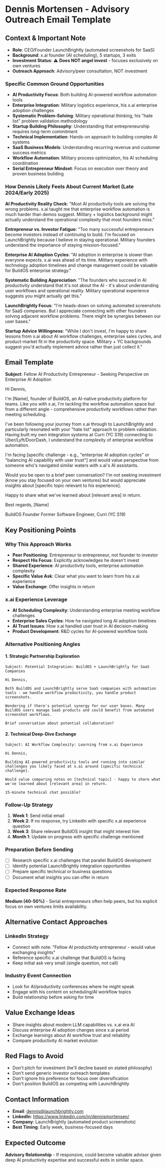 # Dennis Mortensen - Advisory Outreach Email Template

## Context & Important Note

- **Role**: CEO/Founder LaunchBrightly (automated screenshots for SaaS)
- **Background**: x.ai founder (AI scheduling), 5 startups, 3 exits
- **Investment Status**: ⚠️ **Does NOT angel invest** - focuses exclusively on own ventures
- **Outreach Approach**: Advisory/peer consultation, NOT investment

### Specific Common Ground Opportunities

- **AI Productivity Focus**: Both building AI-powered workflow automation tools
- **Enterprise Integration**: Military logistics experience, his x.ai enterprise adoption challenges
- **Systematic Problem-Solving**: Military operational thinking, his "hate list" problem validation methodology
- **Startup Building Philosophy**: Understanding that entrepreneurship requires long-term commitment
- **Technical Implementation**: Hands-on approach to building complex AI systems
- **SaaS Business Models**: Understanding recurring revenue and customer success metrics
- **Workflow Automation**: Military process optimization, his AI scheduling coordination
- **Serial Entrepreneur Mindset**: Focus on execution over theory and proven business building

### How Dennis Likely Feels About Current Market (Late 2024/Early 2025)

**AI Productivity Reality Check**: "Most AI productivity tools are solving the wrong problems. x.ai taught me that enterprise workflow automation is much harder than demos suggest. Military + logistics background might actually understand the operational complexity that most founders miss."

**Entrepreneur vs. Investor Fatigue**: "Too many successful entrepreneurs become investors instead of continuing to build. I'm focused on LaunchBrightly because I believe in staying operational. Military founders understand the importance of staying mission-focused."

**Enterprise AI Adoption Cycles**: "AI adoption in enterprise is slower than everyone expects. x.ai was ahead of its time. Military experience with technology adoption timelines and change management could be valuable for BuildOS enterprise strategy."

**Systematic Building Appreciation**: "The founders who succeed in AI productivity understand that it's not about the AI - it's about understanding user workflows and operational reality. Military operational experience suggests you might actually get this."

**LaunchBrightly Focus**: "I'm heads-down on solving automated screenshots for SaaS companies. But I appreciate connecting with other founders solving adjacent workflow problems. There might be synergies between our user bases."

**Startup Advice Willingness**: "While I don't invest, I'm happy to share lessons from x.ai about AI workflow challenges, enterprise sales cycles, and product-market fit in the productivity space. Military + YC backgrounds suggest you'd actually implement advice rather than just collect it."

## Email Template

**Subject**: Fellow AI Productivity Entrepreneur - Seeking Perspective on Enterprise AI Adoption

Hi Dennis,

I'm [Name], founder of BuildOS, an AI-native productivity platform for teams. Like you with x.ai, I'm tackling the workflow automation space but from a different angle - comprehensive productivity workflows rather than meeting scheduling.

I've been following your journey from x.ai through to LaunchBrightly and particularly resonated with your "hate list" approach to problem validation. Having built my own integration systems at Curri (YC S19) connecting to Uber/Lyft/DoorDash, I understand the complexity of enterprise workflow automation.

I'm facing [specific challenge - e.g., "enterprise AI adoption cycles" or "balancing AI capability with user trust"] and would value perspective from someone who's navigated similar waters with x.ai's AI assistants.

Would you be open to a brief peer conversation? I'm not seeking investment (know you stay focused on your own ventures) but would appreciate insights about [specific topic relevant to his experience].

Happy to share what we've learned about [relevant area] in return.

Best regards,
[Name]

BuildOS Founder
Former Software Engineer, Curri (YC S19)

## Key Positioning Points

### Why This Approach Works

- **Peer Positioning**: Entrepreneur to entrepreneur, not founder to investor
- **Respect His Focus**: Explicitly acknowledges he doesn't invest
- **Shared Experience**: AI productivity tools, enterprise automation complexity
- **Specific Value Ask**: Clear what you want to learn from his x.ai experience
- **Value Exchange**: Offer insights in return

### x.ai Experience Leverage

- **AI Scheduling Complexity**: Understanding enterprise meeting workflow challenges
- **Enterprise Sales Cycles**: How he navigated long AI adoption timelines
- **AI Trust Issues**: How x.ai handled user trust in AI decision-making
- **Product Development**: R&D cycles for AI-powered workflow tools

### Alternative Positioning Angles

#### 1. **Strategic Partnership Exploration**

```
Subject: Potential Integration: BuildOS + LaunchBrightly for SaaS Companies

Hi Dennis,

Both BuildOS and LaunchBrightly serve SaaS companies with automation tools - we handle workflow productivity, you handle product screenshots.

Wondering if there's potential synergy for our user bases. Many BuildOS users manage SaaS products and could benefit from automated screenshot workflows.

Brief conversation about potential collaboration?
```

#### 2. **Technical Deep-Dive Exchange**

```
Subject: AI Workflow Complexity: Learning from x.ai Experience

Hi Dennis,

Building AI-powered productivity tools and running into similar challenges you likely faced at x.ai around [specific technical challenge].

Would value comparing notes on [technical topic] - happy to share what we've learned about [relevant area] in return.

15-minute technical chat possible?
```

### Follow-Up Strategy

1. **Week 1**: Send initial email
2. **Week 2**: If no response, try LinkedIn with specific x.ai experience question
3. **Week 3**: Share relevant BuildOS insight that might interest him
4. **Month 1**: Update on progress with specific challenge mentioned

### Preparation Before Sending

- [ ] Research specific x.ai challenges that parallel BuildOS development
- [ ] Identify potential LaunchBrightly integration opportunities
- [ ] Prepare specific technical or business questions
- [ ] Document what insights you can offer in return

### Expected Response Rate

**Medium (40-50%)** - Serial entrepreneurs often help peers, but his explicit focus on own ventures limits availability.

## Alternative Contact Approaches

### LinkedIn Strategy

- Connect with note: "Fellow AI productivity entrepreneur - would value exchanging insights"
- Reference specific x.ai challenge that BuildOS is facing
- Keep initial ask very small (single question, not call)

### Industry Event Connection

- Look for AI/productivity conferences where he might speak
- Engage with his content on scheduling/AI workflow topics
- Build relationship before asking for time

## Value Exchange Ideas

- Share insights about modern LLM capabilities vs. x.ai era AI
- Discuss enterprise AI adoption changes since x.ai period
- Exchange learnings about AI workflow trust and reliability
- Compare productivity AI market evolution

## Red Flags to Avoid

- Don't pitch for investment (he'll decline based on stated philosophy)
- Don't send generic investor outreach templates
- Don't ignore his preference for focus over diversification
- Don't position BuildOS as competing with LaunchBrightly

## Contact Information

- **Email**: dennis@launchbrightly.com
- **LinkedIn**: https://www.linkedin.com/in/dennismortensen/
- **Company**: LaunchBrightly (automated product screenshots)
- **Best Timing**: Early week, business-focused days

## Expected Outcome

**Advisory Relationship** - If responsive, could become valuable advisor given deep AI productivity expertise and successful exits in similar space.
